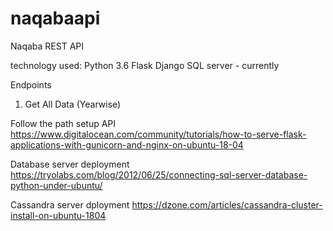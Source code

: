 # naqabaapi
Naqaba REST API

technology used:
  Python 3.6
  Flask
  Django
  SQL server - currently
  
  Endpoints 
  
  1. Get All Data (Yearwise)
  
Follow the path setup API 
https://www.digitalocean.com/community/tutorials/how-to-serve-flask-applications-with-gunicorn-and-nginx-on-ubuntu-18-04

Database server deployment
https://tryolabs.com/blog/2012/06/25/connecting-sql-server-database-python-under-ubuntu/

Cassandra server dployment
https://dzone.com/articles/cassandra-cluster-install-on-ubuntu-1804
